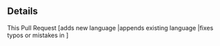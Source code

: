 ## Details

This Pull Request [adds new language <LANG>|appends existing language <LANG>|fixes typos or mistakes
in <LANG>]
